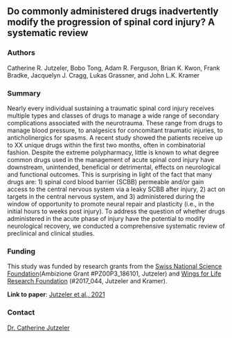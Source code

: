 ## Do commonly administered drugs inadvertently modify the progression of spinal cord injury? A systematic review 

### Authors
Catherine R. Jutzeler, Bobo Tong, Adam R. Ferguson, Brian K. Kwon, Frank Bradke, Jacquelyn J. Cragg, Lukas Grassner, and John L.K. Kramer

### Summary
Nearly every individual sustaining a traumatic spinal cord injury receives multiple types and classes of drugs to manage a wide range of secondary complications associated with the neurotrauma. These range from drugs to manage blood pressure, to analgesics for concomitant traumatic injuries, to anticholinergics for spasms. A recent study showed the patients receive up to XX unique drugs within the first two months, often in combinatorial fashion. Despite the extreme polypharmacy, little is known to what degree common drugs used in the management of acute spinal cord injury have downstream, unintended, beneficial or detrimental, effects on neurological and functional outcomes. 
This is surprising in light of the fact that many drugs are: 1) spinal cord blood barrier (SCBB) permeable and/or gain access to the central nervous system via a leaky SCBB after injury, 2) act on targets in the central nervous system, and 3) administered during the window of opportunity to promote neural repair and plasticity (i.e., in the initial hours to weeks post injury).
To address the question of whether drugs administered in the acute phase of injury have the potential to modify neurological recovery, we conducted a comprehensive systematic review of preclinical and clinical studies.

### Funding 
This study was funded by research grants from the [Swiss National Science Foundation](http://p3.snf.ch/project-186101)(Ambizione Grant #PZ00P3_186101, Jutzeler) and [Wings for Life Research Foundation](https://www.wingsforlife.com/de/forschung/) (#2017_044, Jutzeler and Kramer). 

**Link to paper**: [Jutzeler et al., 2021](https://www.sciencedirect.com/science/article/pii/S1477893920303215?via%3Dihub)

### Contact 
[Dr. Catherine Jutzeler](mailto:catherine.jutzeler@bsse.ethz.ch?subject=[GitHub]%20Source%20Han%20Sans)
